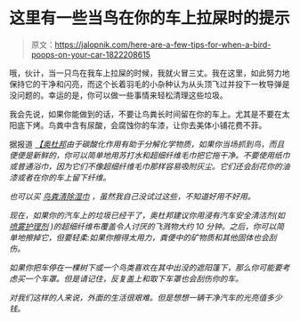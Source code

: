 # 这里有一些当鸟在你的车上拉屎时的提示

> 原文：<https://jalopnik.com/here-are-a-few-tips-for-when-a-bird-poops-on-your-car-1822208615>

哦，伙计，当一只鸟在我车上拉屎的时候，我就火冒三丈。我在这里，如此努力地保持它的干净和闪亮，而这个长着羽毛的小杂种认为从头顶飞过并投下一枚导弹是没问题的。幸运的是，你可以做一些事情来轻松清理这些垃圾。



我会先说，如果你能做到的话，不要让鸟粪长时间留在你的车上。尤其是不要在太阳底下烤。鸟粪中含有尿酸，会腐蚀你的车漆，让你去美体小铺花费不菲。

据报道 [*【奥杜邦*](http://www.audubon.org/news/how-live-bird-poop)*由于碳酸化作用有助于分解化学物质，如果你当场抓到鸟，而且便便是新鲜的，你可以简单地用苏打水和超细纤维毛巾把它拖干净。不要使用纸巾或普通浴巾，因为它们不像超细纤维毛巾那样容易吸附灰尘。它们还会刮花你的油漆或者在你的车上留下纤维。*

*也可以买 [鸟粪清除湿巾](https://www.amazon.com/Poop-Off-Anywhere-Remover-Wipes-70/dp/B0002G7ZQY?asc_campaign=InlineText&asc_refurl=https://jalopnik.com/here-are-a-few-tips-for-when-a-bird-poops-on-your-car-1822208615&asc_source=&tag=kinjajalopniklink-20) ，虽然我自己没试过这些，不知道好用不好用。*

*现在，如果你的汽车上的垃圾已经干了，*奥杜邦*建议你用浸有汽车安全清洁剂(如 [喷雾护理剂](https://www.amazon.com/Meguiars-G14422-Ultimate-Quik-Detailer/dp/B077Z8W5VT?asc_campaign=InlineText&asc_refurl=https://jalopnik.com/here-are-a-few-tips-for-when-a-bird-poops-on-your-car-1822208615&asc_source=&tag=kinjajalopniklink-20) )的超细纤维布覆盖令人讨厌的飞溅物大约 10 分钟。之后，你可以简单地擦掉它，但要轻柔:如果你擦得太用力，粪便中的矿物质和其他固体也会刮伤。*

*如果你把车停在一棵树下或一个鸟类喜欢在其中出没的遮阳篷下，那么你可能要考虑买一个车罩。但是请记住，反复盖上和取下车罩也会刮伤你的车。*

*对我们这样的人来说，外面的生活很艰难。但是想想一辆干净汽车的光亮值多少钱。*